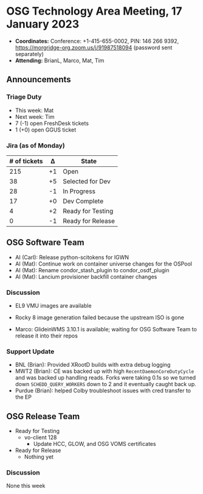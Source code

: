 # OSG Technology Area Meeting, 17 January 2023

-   **Coordinates:** Conference: +1-415-655-0002, PIN: 146 266 9392,
    <https://morgridge-org.zoom.us/j/91987518094> (password sent separately)
-   **Attending:** BrianL, Marco, Mat, Tim

## Announcements

### Triage Duty

-   This week: Mat
-   Next week: Tim
-   7 (-1) open FreshDesk tickets
-   1 (+0) open GGUS ticket

### Jira (as of Monday)

| # of tickets | &Delta; | State             |
|--------------|---------|-------------------|
| 215          | +1      | Open              |
| 38           | +5      | Selected for Dev  |
| 28           | -1      | In Progress       |
| 17           | +0      | Dev Complete      |
| 4            | +2      | Ready for Testing |
| 0            | -1      | Ready for Release |

## OSG Software Team

-   AI (Carl): Release python-scitokens for IGWN
-   AI (Mat): Continue work on container universe changes for the OSPool
-   AI (Mat): Rename condor_stash_plugin to condor_osdf_plugin
-   AI (Mat): Lancium provisioner backfill container changes

### Discussion

-   EL9 VMU images are available
-   Rocky 8 image generation failed because the upstream ISO is gone

-   Marco: GlideinWMS 3.10.1 is available; waiting for OSG Software Team to release it into their repos


### Support Update

-   BNL (Brian): Provided XRootD builds with extra debug logging
-   MWT2 (Brian): CE was backed up with high `RecentDaemonCoreDutyCycle` and was backed up handling reads.
    Forks were taking 0.1s so we turned down `SCHEDD_QUERY_WORKERS` down to 2 and it eventually caught back up.
-   Purdue (Brian): helped Colby troubleshoot issues with cred transfer to the EP

## OSG Release Team

-   Ready for Testing
    -   vo-client 128
        -   Update HCC, GLOW, and OSG VOMS certificates
-   Ready for Release
    -   Nothing yet

### Discussion

None this week

